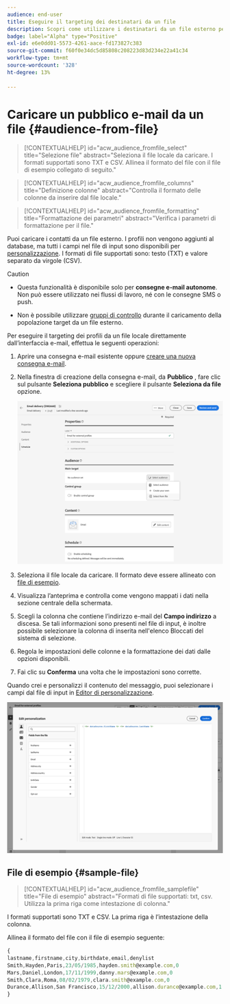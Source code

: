 ```yaml
---
audience: end-user
title: Eseguire il targeting dei destinatari da un file
description: Scopri come utilizzare i destinatari da un file esterno per creare il pubblico delle e-mail
badge: label="Alpha" type="Positive"
exl-id: e6e0dd01-5573-4261-aace-fd173827c383
source-git-commit: f60f0e34dc5d85808c208223d83d234e22a41c34
workflow-type: tm+mt
source-wordcount: '328'
ht-degree: 13%

---
```


# Caricare un pubblico e-mail da un file {#audience-from-file}

>[!CONTEXTUALHELP]
>id="acw_audience_fromfile_select"
>title="Selezione file"
>abstract="Seleziona il file locale da caricare. I formati supportati sono TXT e CSV. Allinea il formato del file con il file di esempio collegato di seguito."

>[!CONTEXTUALHELP]
>id="acw_audience_fromfile_columns"
>title="Definizione colonne"
>abstract="Controlla il formato delle colonne da inserire dal file locale."

>[!CONTEXTUALHELP]
>id="acw_audience_fromfile_formatting"
>title="Formattazione dei parametri"
>abstract="Verifica i parametri di formattazione per il file."

Puoi caricare i contatti da un file esterno. I profili non vengono aggiunti al database, ma tutti i campi nel file di input sono disponibili per [personalizzazione](../personalization/gs-personalization.md). I formati di file supportati sono: testo (TXT) e valore separato da virgole (CSV).

>[!CAUTION]
>
>* Questa funzionalità è disponibile solo per **consegne e-mail autonome**. Non può essere utilizzato nei flussi di lavoro, né con le consegne SMS o push.
>
>* Non è possibile utilizzare [gruppi di controllo](control-group.md) durante il caricamento della popolazione target da un file esterno.



Per eseguire il targeting dei profili da un file locale direttamente dall’interfaccia e-mail, effettua le seguenti operazioni:

1. Aprire una consegna e-mail esistente oppure [creare una nuova consegna e-mail](../email/create-email.md).
1. Nella finestra di creazione della consegna e-mail, da **Pubblico** , fare clic sul pulsante **Seleziona pubblico** e scegliere il pulsante **Seleziona da file** opzione.

   ![](assets/select-from-file.png)

1. Seleziona il file locale da caricare. Il formato deve essere allineato con [file di esempio](#sample-file).
1. Visualizza l’anteprima e controlla come vengono mappati i dati nella sezione centrale della schermata.
1. Scegli la colonna che contiene l’indirizzo e-mail del **Campo indirizzo** a discesa. Se tali informazioni sono presenti nel file di input, è inoltre possibile selezionare la colonna di inserita nell&#39;elenco Bloccati del sistema di selezione.
1. Regola le impostazioni delle colonne e la formattazione dei dati dalle opzioni disponibili.
1. Fai clic su **Conferma** una volta che le impostazioni sono corrette.

Quando crei e personalizzi il contenuto del messaggio, puoi selezionare i campi dal file di input in [Editor di personalizzazione](../personalization/gs-personalization.md).

![](assets/select-external-perso.png)


## File di esempio {#sample-file}

>[!CONTEXTUALHELP]
>id="acw_audience_fromfile_samplefile"
>title="File di esempio"
>abstract="Formati di file supportati: txt, csv. Utilizza la prima riga come intestazione di colonna."

I formati supportati sono TXT e CSV. La prima riga è l’intestazione della colonna.

Allinea il formato del file con il file di esempio seguente:

```javascript
{
lastname,firstname,city,birthdate,email,denylist
Smith,Hayden,Paris,23/05/1985,hayden.smith@example.com,0
Mars,Daniel,London,17/11/1999,danny.mars@example.com,0
Smith,Clara,Roma,08/02/1979,clara.smith@example.com,0
Durance,Allison,San Francisco,15/12/2000,allison.durance@example.com,1
}
```
